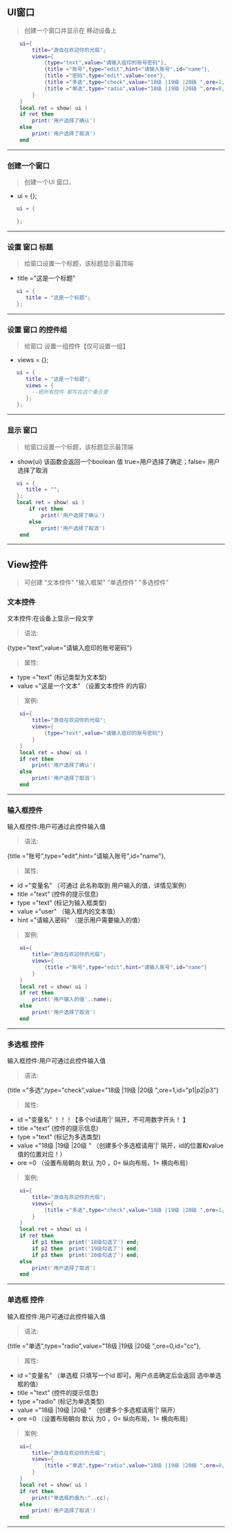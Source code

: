 ## UI窗口
>  创建一个窗口并显示在 移动设备上

```lua
    ui={
        title="游自在欢迎你的光临";
        views={
            {type="text",value="请输入痘印的账号密码"},
            {title ="账号",type="edit",hint="请输入账号",id="name"},
            {title ="密码",type="edit",value="eee"},
            {title ="多选",type="check",value="18级 |19级 |20级 ",ore=1,id="pp"},
            {title ="单选",type="radio",value="18级 |19级 |20级 ",ore=0,id="cc"},
        }
    }
    local ret = show( ui )
    if ret then
        print('用户选择了确认')
    else
        print('用户选择了取消')
    end
```
---
### 创建一个窗口
> 创建一个UI 窗口，

- ui = {};
```lua
   ui = {
       
   };
```
---
### 设置 窗口 标题
> 给窗口设置一个标题，该标题显示最顶端

- title ="这是一个标题"
```lua
   ui = {
      title = "这是一个标题";
   };
```
---
### 设置 窗口 的控件组
> 给窗口 设置一组控件【仅可设置一组】

- views = {};
```lua
   ui = {
      title = "这是一个标题";
      views = {
        --把所有控件 都写在这个集合里
      };
   };
```
---
### 显示 窗口
> 给窗口设置一个标题，该标题显示最顶端

- show(ui) 该函数会返回一个boolean 值 true=用户选择了确定；false= 用户选择了取消
```lua
   ui = {
      title = "";
   };
   local ret = show( ui )
       if ret then
           print('用户选择了确认')
       else
           print('用户选择了取消')
    end
```
---
## View控件
> 可创建 "文本控件" "输入框架" "单选控件" "多选控件"
### 文本控件
文本控件:在设备上显示一段文字

> 语法:

{type="text",value="请输入痘印的账号密码"}

> 属性:
- type ="text" (标记类型为文本型)
- value ="这是一个文本" （设置文本控件 的内容）

> 案例:

```lua
    ui={
        title="游自在欢迎你的光临";
        views={
            {type="text",value="请输入痘印的账号密码"}
        }
    }
    local ret = show( ui )
    if ret then
        print('用户选择了确认')
    else
        print('用户选择了取消')
    end
```
---
### 输入框控件
输入框控件:用户可通过此控件输入值

> 语法:

{title ="账号",type="edit",hint="请输入账号",id="name"},

> 属性:
- id ="变量名" （可通过 此名称取到 用户输入的值，详情见案例）
- title ="text" (控件的提示信息)
- type ="text" (标记为输入框类型)
- value ="user" （输入框内的文本值）
- hint ="请输入密码" （提示用户需要输入的值）

> 案例:

```lua
    ui={
        title="游自在欢迎你的光临";
        views={
            {title ="账号",type="edit",hint="请输入账号",id="name"}
        }
    }
    local ret = show( ui )
    if ret then
        print('用户输入的值'..name);
    else
        print('用户选择了取消')
    end
```
---
### 多选框 控件
输入框控件:用户可通过此控件输入值

> 语法:

{title ="多选",type="check",value="18级 |19级 |20级 ",ore=1,id="p1|p2|p3"}

> 属性:
- id ="变量名" ！！！【多个id请用'|' 隔开，不可用数字开头！ 】
- title ="text" (控件的提示信息)
- type ="text" (标记为多选类型)
- value ="18级 |19级 |20级 " （创建多个多选框请用'|' 隔开，id的位置和value 值的位置对应！）
- ore =0 （设置布局朝向 默认 为0 ，0= 纵向布局，1= 横向布局）

> 案例:

```lua
    ui={
        title="游自在欢迎你的光临";
        views={
            {title ="多选",type="check",value="18级 |19级 |20级 ",ore=1,id="p1|p2|p3"}
        }
    }
    local ret = show( ui )
    if ret then
        if p1 then  print('18级勾选了') end;
        if p2 then  print('19级勾选了') end;
        if p3 then  print('20级勾选了') end;
    else
        print('用户选择了取消')
    end
```
---
### 单选框 控件
输入框控件:用户可通过此控件输入值

> 语法:

{title ="单选",type="radio",value="18级 |19级 |20级 ",ore=0,id="cc"},

> 属性:
- id ="变量名" （单选框 只填写一个id 即可。用户点击确定后会返回 选中单选框的值）
- title ="text" (控件的提示信息)
- type ="radio" (标记为单选类型)
- value ="18级 |19级 |20级 " （创建多个多选框请用'|' 隔开）
- ore =0 （设置布局朝向 默认 为0 ，0= 纵向布局，1= 横向布局）

> 案例:

```lua
    ui={
        title="游自在欢迎你的光临";
        views={
            {title ="单选",type="radio",value="18级 |19级 |20级 ",ore=0,id="cc"}
        }
    }
    local ret = show( ui )
    if ret then
        print("单选框的值为:"..cc);
    else
        print('用户选择了取消')
    end
```
---
